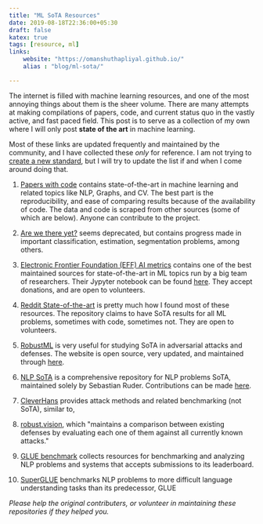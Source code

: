 ```yaml
---
title: "ML SoTA Resources"
date: 2019-08-18T22:36:00+05:30
draft: false
katex: true
tags: [resource, ml]
links:
    website: "https://omanshuthapliyal.github.io/"
    alias : "blog/ml-sota/"

---
```


The internet is filled with machine learning resources, and one of the most annoying things about them is the sheer volume. 
There are many attempts at making compilations of papers, code, and current status quo in the vastly active, and fast paced field.
This post is to serve as a collection of my own where I will only post **state of the art** in machine learning.

Most of these links are updated frequently and maintained by the community, and I have collected these *only* for reference. I am not trying to [create a new standard](https://xkcd.com/927/), but I will try to update the list if and when I come around doing that.


1. [Papers with code](https://paperswithcode.com/sota) contains state-of-the-art in machine learning and related topics like NLP, Graphs, and CV. The best part is the reproducibility, and ease of comparing results because of the availability of code.
The data and code is scraped from other sources (some of which are below). Anyone can contribute to the project.

2. [Are we there yet?](http://rodrigob.github.io/are_we_there_yet/build/) seems deprecated, but contains progress made in important classification, estimation, segmentation problems, among others.

3. [Electronic Frontier Foundation (EFF) AI metrics](https://www.eff.org/ai/metrics) contains one of the best maintained sources for state-of-the-art in ML topics run by a big team of researchers. 
Their Jypyter notebook can be found [here](https://github.com/AI-metrics/AI-metrics). They accept donations, and are open to volunteers.

4. [Reddit State-of-the-art](https://github.com/RedditSota/state-of-the-art-result-for-machine-learning-problems) is pretty much how I found most of these resources. The repository claims to have SoTA results for all ML problems, sometimes with code, sometimes not.
They are open to volunteers.

5. [RobustML](https://www.robust-ml.org/defenses/) is very useful for studying SoTA in adversarial attacks and defenses.
The website is open source, very updated, and maintained through [here](https://github.com/robust-ml/robust-ml.github.io).

6. [NLP SoTA](https://nlpprogress.com) is a comprehensive repository for NLP problems SoTA, maintained solely by Sebastian Ruder.
Contributions can be made [here](https://github.com/sebastianruder/NLP-progress/blob/master/README.md).

7. [CleverHans](https://github.com/tensorflow/cleverhans) provides attack methods and related benchmarking (not SoTA), similar to,

8. [robust.vision](https://robust.vision/benchmark/leaderboard/), which  "maintains a comparison between existing defenses by evaluating each one of them against all currently known attacks."

9. [GLUE benchmark](https://gluebenchmark.com/leaderboard/) collects resources for benchmarking and analyzing NLP problems and systems that accepts submissions to its leaderboard.

10. [SuperGLUE](https://super.gluebenchmark.com/leaderboard/) benchmarks NLP problems to more difficult language understanding tasks than its predecessor, GLUE

*Please help the original contributers, or volunteer in maintaining these repositories if they helped you.*

